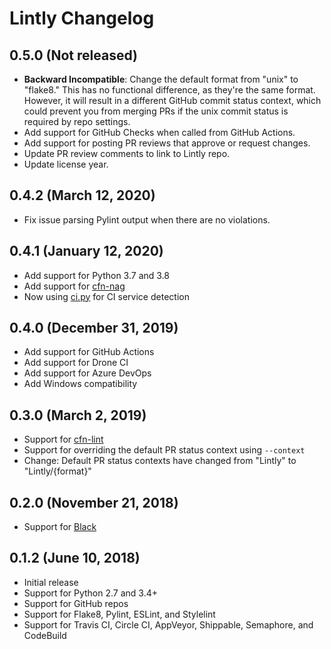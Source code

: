 # Lintly Changelog

## 0.5.0 (Not released)

* **Backward Incompatible**: Change the default format from "unix" to "flake8."
  This has no functional difference, as they're the same format. However, it
  will result in a different GitHub commit status context, which could prevent
  you from merging PRs if the unix commit status is required by repo settings.
* Add support for GitHub Checks when called from GitHub Actions.
* Add support for posting PR reviews that approve or request changes.
* Update PR review comments to link to Lintly repo.
* Update license year.

## 0.4.2 (March 12, 2020)

* Fix issue parsing Pylint output when there are no violations.

## 0.4.1 (January 12, 2020)

* Add support for Python 3.7 and 3.8
* Add support for [cfn-nag](https://github.com/stelligent/cfn_nag)
* Now using [ci.py](https://github.com/grantmcconnaughey/ci.py) for CI service detection

## 0.4.0 (December 31, 2019)

* Add support for GitHub Actions
* Add support for Drone CI
* Add support for Azure DevOps
* Add Windows compatibility

## 0.3.0 (March 2, 2019)

* Support for [cfn-lint](https://github.com/aws-cloudformation/cfn-python-lint)
* Support for overriding the default PR status context using `--context`
* Change: Default PR status contexts have changed from "Lintly" to "Lintly/{format}"

## 0.2.0 (November 21, 2018)

* Support for [Black](https://black.readthedocs.io/en/stable/)

## 0.1.2 (June 10, 2018)

* Initial release
* Support for Python 2.7 and 3.4+
* Support for GitHub repos
* Support for Flake8, Pylint, ESLint, and Stylelint
* Support for Travis CI, Circle CI, AppVeyor, Shippable, Semaphore, and CodeBuild
